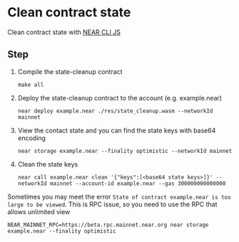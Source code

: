 # Clean contract state
Clean contract state with [NEAR CLI JS](https://github.com/near/near-cli)

## Step
1. Compile the state-cleanup contract
    ```shell
    make all
    ```
2. Deploy the state-cleanup contract to the account (e.g. example.near)
    ```shell
    near deploy example.near ./res/state_cleanup.wasm --networkId mainnet
    ```
3. View the contact state and you can find the state keys with base64 encoding
    ```shell
    near storage example.near --finality optimistic --networkId mainnet
    ```
4. Clean the state keys
    ```shell
    near call example.near clean '{"keys":[<base64 state keys>]}' --networkId mainnet --account-id example.near --gas 300000000000000
    ```

Sometimes you may meet the error `State of contract example.near is too large to be viewed`. This is RPC issue, so you need to use the RPC that allows unlimited view
```shell
NEAR_MAINNET_RPC=https://beta.rpc.mainnet.near.org near storage example.near --finality optimistic
```
